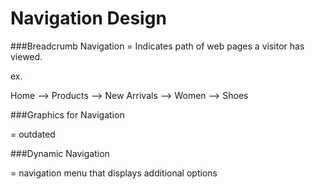 # Navigation Design

###Breadcrumb Navigation 
= Indicates path of web pages a visitor has viewed. 

ex. 

Home --> Products --> New Arrivals --> Women --> Shoes

###Graphics for Navigation

= outdated

###Dynamic Navigation

= navigation menu that displays additional options